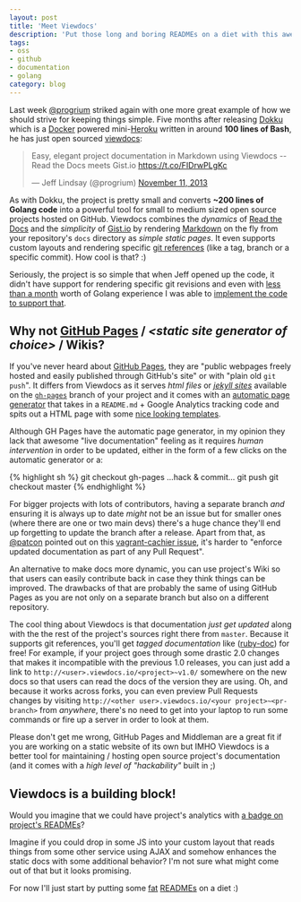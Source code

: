 ```yaml
---
layout: post
title: 'Meet Viewdocs'
description: 'Put those long and boring READMEs on a diet with this awesome new project'
tags:
- oss
- github
- documentation
- golang
category: blog
---
```


Last week [@progrium](https://twitter.com/progrium) striked again with one more
great example of how we should strive for keeping things simple. Five months after
releasing [Dokku](http://progrium.com/blog/2013/06/19/dokku-the-smallest-paas-implementation-youve-ever-seen)
which is a [Docker](http://www.docker.io/) powered mini-[Heroku](https://www.heroku.com/)
written in around **100 lines of Bash**, he has just open sourced [viewdocs](http://viewdocs.io/):

<blockquote class="twitter-tweet"><p>Easy, elegant project documentation in Markdown using Viewdocs -- Read the Docs meets Gist.io <a href="https://t.co/FIDrwPLgKc">https://t.co/FIDrwPLgKc</a></p>&mdash; Jeff Lindsay (@progrium) <a href="https://twitter.com/progrium/statuses/399734531592171520">November 11, 2013</a></blockquote>
<script async src="//platform.twitter.com/widgets.js" charset="utf-8"></script>

As with Dokku, the project is pretty small and converts **~200 lines of Golang code**
into a powerful tool for small to medium sized open source projects hosted on
GitHub. Viewdocs combines the _dynamics_ of [Read the Docs](https://readthedocs.org/)
and the _simplicity_ of [Gist.io](http://gist.io/) by rendering [Markdown](http://daringfireball.net/projects/markdown/)
on the fly from your repository's `docs` directory as _simple static pages_.
It even supports custom layouts and rendering specific [git references](http://git-scm.com/book/en/Git-Internals-Git-References)
(like a tag, branch or a specific commit). How cool is that? :)

Seriously, the project is so simple that when Jeff opened up the code, it didn't
have support for rendering specific git revisions and even with [less than a month](https://github.com/fgrehm/go-tour/commit/13391f7c2cb19280b4cb273e50caa293db211ec7)
worth of Golang experience I was able to [implement the code to support that](https://github.com/progrium/viewdocs/pull/2).


## Why not [GitHub Pages](http://pages.github.com/) / *\<static site generator of choice>* / Wikis?

If you've never heard about [GitHub Pages](https://help.github.com/articles/what-are-github-pages),
they are "public webpages freely hosted and easily published through GitHub's site"
or with "plain old `git push`". It differs from Viewdocs as it serves _html files_
or _[jekyll sites](https://help.github.com/articles/using-jekyll-with-pages)_
available on the [`gh-pages`](https://help.github.com/articles/user-organization-and-project-pages#project-pages)
branch of your project and it comes with an [automatic page generator](https://help.github.com/articles/creating-pages-with-the-automatic-generator)
that takes in a `README.md` + Google Analytics tracking code and spits
out a HTML page with some [nice looking templates](https://github.com/blog/1081-instantly-beautiful-project-pages).

Although GH Pages have the automatic page generator, in my opinion they lack that
awesome "live documentation" feeling as it requires _human intervention_ in order
to be updated, either in the form of a few clicks on the automatic generator or a:

{% highlight sh %}
git checkout gh-pages
...hack & commit...
git push
git checkout master
{% endhighlight %}

For bigger projects with lots of contributors, having a separate branch _and_
ensuring it is always up to date _might_ not be an issue but for smaller ones
(where there are one or two main devs) there's a huge chance they'll end up
forgetting to update the branch after a release. Apart from that, as [@patcon](https://github.com/patcon)
pointed out on this [vagrant-cachier issue](https://github.com/fgrehm/vagrant-cachier/issues/56#issuecomment-27989250),
it's harder to "enforce updated documentation as part of any Pull Request".

An alternative to make docs more dynamic, you can use project's Wiki so that
users can easily contribute back in case they think things can be improved. The
drawbacks of that are probably the same of using GitHub Pages as you are not only
on a separate branch but also on a different repository.

The cool thing about Viewdocs is that documentation _just get updated_ along
with the the rest of the project's sources right there from `master`. Because
it supports git references, you'll get _tagged documentation_ like
([ruby-doc](http://ruby-doc.org/gems/docs/v/vagrant-lxc-0.6.4/)) for free!
For example, if your project goes through some drastic 2.0 changes that makes
it incompatible with the previous 1.0 releases, you can just add a link to
`http://<user>.viewdocs.io/<project>~v1.0/` somewhere on the new docs so that
users can read the docs of the version they are using. Oh, and because it works
across forks, you can even preview Pull Requests changes by visiting
`http://<other user>.viewdocs.io/<your project>~<pr-branch>` from _anywhere_,
there's no need to get into your laptop to run some commands or fire up a server
in order to look at them.

Please don't get me wrong, GitHub Pages and Middleman are a great fit if you
are working on a static website of its own but IMHO Viewdocs is a better tool
for maintaining / hosting open source project's documentation (and it comes
with a  _high level of "hackability"_ built in ;)


## Viewdocs is a building block!

Would you imagine that we could have project's analytics with [a badge on project's
READMEs](https://bitdeli.com/)?

Imagine if you could drop in some JS into your custom layout that reads things
from some other service using AJAX and somehow enhances the static docs with
some additional behavior? I'm not sure what might come out of that but it looks
promising.

For now I'll just start by putting some [fat](https://github.com/fgrehm/vagrant-cachier/blob/master/README.md)
[READMEs](https://github.com/fgrehm/ventriloquist/blob/master/README.md) on a
diet :)

